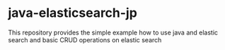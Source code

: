 # java-elasticsearch-jp
This repository provides the simple example how to use java and elastic search and basic CRUD operations on elastic search
